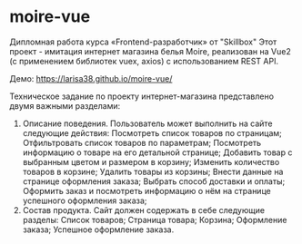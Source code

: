# moire-vue
Дипломная работа курса «Frontend-разработчик» от "Skillbox"
Этот проект - имитация интернет магазина белья Moire, реализован на Vue2 (с применением библиотек vuex, axios) с использованием REST API.


Демо: https://larisa38.github.io/moire-vue/


Техническое задание по проекту интернет-магазина представлено двумя важными разделами:
1. Описание поведения.
Пользователь может выполнить на сайте следующие действия:
Посмотреть список товаров по страницам;
Отфильтровать список товаров по параметрам;
Посмотреть информацию о товаре на его детальной странице;
Добавить товар с выбранным цветом и размером в корзину;
Изменить количество товаров в корзине;
Удалить товары из корзины;
Внести данные на странице оформления заказа;
Выбрать способ доставки и оплаты;
Оформить заказ и посмотреть информацию о нём на странице успешного оформления заказа;
2. Состав продукта.
Сайт должен содержать в себе следующие разделы:
Список товаров;
Страница товара;
Корзина;
Оформление заказа;
Успешное оформление заказа.
